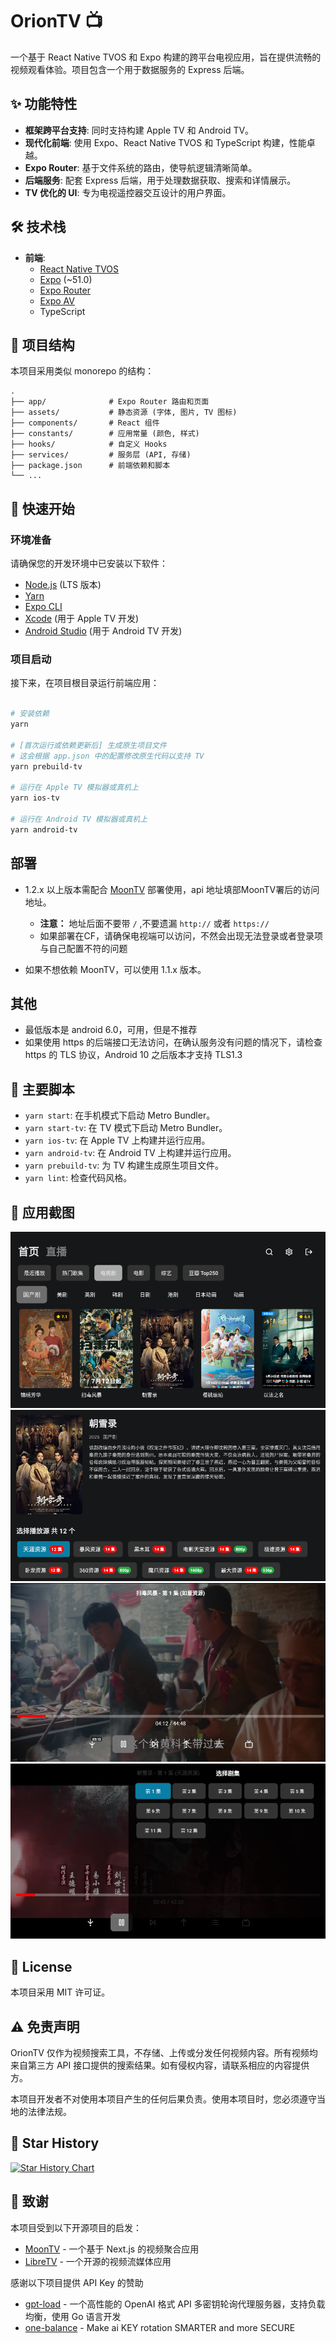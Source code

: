 # OrionTV 📺

一个基于 React Native TVOS 和 Expo 构建的跨平台电视应用，旨在提供流畅的视频观看体验。项目包含一个用于数据服务的 Express 后端。

## ✨ 功能特性

- **框架跨平台支持**: 同时支持构建 Apple TV 和 Android TV。
- **现代化前端**: 使用 Expo、React Native TVOS 和 TypeScript 构建，性能卓越。
- **Expo Router**: 基于文件系统的路由，使导航逻辑清晰简单。
- **后端服务**: 配套 Express 后端，用于处理数据获取、搜索和详情展示。
- **TV 优化的 UI**: 专为电视遥控器交互设计的用户界面。

## 🛠️ 技术栈

- **前端**:
  - [React Native TVOS](https://github.com/react-native-tvos/react-native-tvos)
  - [Expo](https://expo.dev/) (~51.0)
  - [Expo Router](https://docs.expo.dev/router/introduction/)
  - [Expo AV](https://docs.expo.dev/versions/latest/sdk/av/)
  - TypeScript

## 📂 项目结构

本项目采用类似 monorepo 的结构：

```
.
├── app/              # Expo Router 路由和页面
├── assets/           # 静态资源 (字体, 图片, TV 图标)
├── components/       # React 组件
├── constants/        # 应用常量 (颜色, 样式)
├── hooks/            # 自定义 Hooks
├── services/         # 服务层 (API, 存储)
├── package.json      # 前端依赖和脚本
└── ...
```

## 🚀 快速开始

### 环境准备

请确保您的开发环境中已安装以下软件：

- [Node.js](https://nodejs.org/) (LTS 版本)
- [Yarn](https://yarnpkg.com/)
- [Expo CLI](https://docs.expo.dev/get-started/installation/)
- [Xcode](https://developer.apple.com/xcode/) (用于 Apple TV 开发)
- [Android Studio](https://developer.android.com/studio) (用于 Android TV 开发)

### 项目启动

接下来，在项目根目录运行前端应用：

```sh

# 安装依赖
yarn

# [首次运行或依赖更新后] 生成原生项目文件
# 这会根据 app.json 中的配置修改原生代码以支持 TV
yarn prebuild-tv

# 运行在 Apple TV 模拟器或真机上
yarn ios-tv

# 运行在 Android TV 模拟器或真机上
yarn android-tv
```

## 部署

- 1.2.x 以上版本需配合 [MoonTV](https://github.com/senshinya/MoonTV) 部署使用，api 地址填部MoonTV署后的访问地址。

  - **注意：** 地址后面不要带 `/` ,不要遗漏 `http://` 或者 `https://`
  - 如果部署在CF，请确保电视端可以访问，不然会出现无法登录或者登录项与自己配置不符的问题

- 如果不想依赖 MoonTV，可以使用 1.1.x 版本。

## 其他

- 最低版本是 android 6.0，可用，但是不推荐
- 如果使用 https 的后端接口无法访问，在确认服务没有问题的情况下，请检查 https 的 TLS 协议，Android 10 之后版本才支持 TLS1.3

## 📜 主要脚本

- `yarn start`: 在手机模式下启动 Metro Bundler。
- `yarn start-tv`: 在 TV 模式下启动 Metro Bundler。
- `yarn ios-tv`: 在 Apple TV 上构建并运行应用。
- `yarn android-tv`: 在 Android TV 上构建并运行应用。
- `yarn prebuild-tv`: 为 TV 构建生成原生项目文件。
- `yarn lint`: 检查代码风格。

## 📸 应用截图

![首页界面](screenshot/image.png)
![视频播放](screenshot/image2.png)
![搜索界面](screenshot/image3.png)
![详情页面](screenshot/image1.png)

## 📝 License

本项目采用 MIT 许可证。

## ⚠️ 免责声明

OrionTV 仅作为视频搜索工具，不存储、上传或分发任何视频内容。所有视频均来自第三方 API 接口提供的搜索结果。如有侵权内容，请联系相应的内容提供方。

本项目开发者不对使用本项目产生的任何后果负责。使用本项目时，您必须遵守当地的法律法规。

## 🌟 Star History

[![Star History Chart](https://api.star-history.com/svg?repos=zimplexing/OrionTV&type=Date)](https://www.star-history.com/#zimplexing/OrionTV&Date)

## 🙏 致谢

本项目受到以下开源项目的启发：

- [MoonTV](https://github.com/senshinya/MoonTV) - 一个基于 Next.js 的视频聚合应用
- [LibreTV](https://github.com/LibreSpark/LibreTV) - 一个开源的视频流媒体应用

感谢以下项目提供 API Key 的赞助

- [gpt-load](https://github.com/tbphp/gpt-load) - 一个高性能的 OpenAI 格式 API 多密钥轮询代理服务器，支持负载均衡，使用 Go 语言开发
- [one-balance](https://github.com/glidea/one-balance) - Make ai KEY rotation SMARTER and more SECURE
